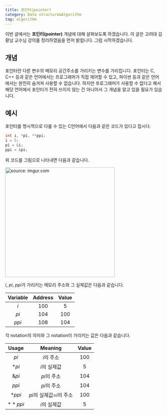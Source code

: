 ```yaml
---
title: 포인터(pointer)
category: Data structure&Algorithm
tag: algorithm
---
```


이번 글에서는 **포인터(pointer)** 개념에 대해 살펴보도록 하겠습니다. 이 글은 고려대 김황남 교수님 강의를 정리하였음을 먼저 밝힙니다. 그럼 시작하겠습니다.





## 개념

포인터란 다른 변수의 메모리 공간주소를 가리키는 변수를 가리킵니다. 포인터는 C, C++ 등과 같은 언어에서는 프로그래머가 직접 제어할 수 있고, 파이썬 등과 같은 언어에서는 완전히 숨겨져 사용할 수 없습니다. 하지만 프로그래머가 사용할 수 없다고 해서 해당 언어에서 포인터가 전혀 쓰이지 않는 건 아니어서 그 개념을 알고 있을 필요가 있습니다.





## 예시

포인터를 명시적으로 다룰 수 있는 C언어에서 다음과 같은 코드가 있다고 칩시다.

```c
int i, *pi, **ppi;
i = 5;
pi = &i;
ppi = &pi;
```

위 코드를 그림으로 나타내면 다음과 같습니다.



<a href="https://imgur.com/N8JLxU6"><img src="https://i.imgur.com/N8JLxU6.png" width="350px" title="source: imgur.com" /></a>



$i$, $pi$, $ppi$가 가리키는 메모리 주소와 그 실제값은 다음과 같습니다.



| Variable | Address | Value |
| :------: | :-----: | :---: |
|   $i$    |   100   |   5   |
|   $pi$   |   104   |  100  |
|  $ppi$   |   108   |  104  |



각 notation의 의미와 그 notation이 가리키는 값은 다음과 같습니다.



|  Usage  |      Meaning      | Value |
| :-----: | :---------------: | :---: |
|  $pi$   |      $i$의 주소      |  100  |
|  $*pi$  |     $i$의 실제값      |   5   |
| $\&pi$  |     $pi$의 주소      |  104  |
|  $ppi$  |     $pi$의 주소      |  104  |
| $*ppi$  | $pi$의 실제값=$i$의 주소 |  100  |
| $**ppi$ |     $i$의 실제값      |   5   |